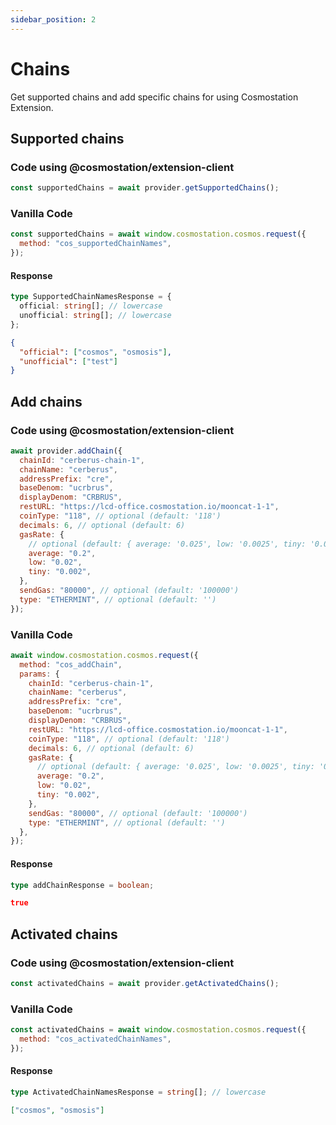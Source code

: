 ```yaml
---
sidebar_position: 2
---
```


# Chains

Get supported chains and add specific chains for using Cosmostation Extension.

## Supported chains

### Code using @cosmostation/extension-client

```javascript
const supportedChains = await provider.getSupportedChains();
```

### Vanilla Code

```javascript
const supportedChains = await window.cosmostation.cosmos.request({
  method: "cos_supportedChainNames",
});
```

#### Response

```typescript title="Model"
type SupportedChainNamesResponse = {
  official: string[]; // lowercase
  unofficial: string[]; // lowercase
};
```

```json title="Example"
{
  "official": ["cosmos", "osmosis"],
  "unofficial": ["test"]
}
```

## Add chains

### Code using @cosmostation/extension-client

```javascript
await provider.addChain({
  chainId: "cerberus-chain-1",
  chainName: "cerberus",
  addressPrefix: "cre",
  baseDenom: "ucrbrus",
  displayDenom: "CRBRUS",
  restURL: "https://lcd-office.cosmostation.io/mooncat-1-1",
  coinType: "118", // optional (default: '118')
  decimals: 6, // optional (default: 6)
  gasRate: {
    // optional (default: { average: '0.025', low: '0.0025', tiny: '0.00025' })
    average: "0.2",
    low: "0.02",
    tiny: "0.002",
  },
  sendGas: "80000", // optional (default: '100000')
  type: "ETHERMINT", // optional (default: '')
});
```

### Vanilla Code

```javascript
await window.cosmostation.cosmos.request({
  method: "cos_addChain",
  params: {
    chainId: "cerberus-chain-1",
    chainName: "cerberus",
    addressPrefix: "cre",
    baseDenom: "ucrbrus",
    displayDenom: "CRBRUS",
    restURL: "https://lcd-office.cosmostation.io/mooncat-1-1",
    coinType: "118", // optional (default: '118')
    decimals: 6, // optional (default: 6)
    gasRate: {
      // optional (default: { average: '0.025', low: '0.0025', tiny: '0.00025' })
      average: "0.2",
      low: "0.02",
      tiny: "0.002",
    },
    sendGas: "80000", // optional (default: '100000')
    type: "ETHERMINT", // optional (default: '')
  },
});
```

#### Response

```typescript title="Model"
type addChainResponse = boolean;
```

```json title="Example"
true
```

## Activated chains

### Code using @cosmostation/extension-client

```javascript
const activatedChains = await provider.getActivatedChains();
```

### Vanilla Code

```javascript
const activatedChains = await window.cosmostation.cosmos.request({
  method: "cos_activatedChainNames",
});
```

#### Response

```typescript title="Model"
type ActivatedChainNamesResponse = string[]; // lowercase
```

```json title="Example"
["cosmos", "osmosis"]
```
